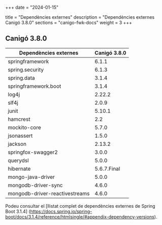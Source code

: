+++
date        = "2024-01-15"

title       = "Dependències externes"
description = "Dependències externes Canigó 3.8.0"
sections    = "canigo-fwk-docs"
weight      = 3
+++

## Canigó 3.8.0

|          Dependències externes       |      Canigó 3.8.0     |
|---------------------------------     |---------------------- |
| springframework                      |  6.1.1                |
| spring.security                      |  6.1.3                |
| spring.data                          |  3.1.4                |
| springframework.boot                 |  3.1.4                |
| log4j                                |  2.22.2               |
| slf4j                                |  2.0.9                |
| junit                                |  5.10.1               |
| hamcrest                             |  2.2                  |
| mockito-core                         |  5.7.0                |
| jsonassert                           |  1.5.0                |
| jackson                              |  2.13.2               |
| springfox-swagger2                   |  3.0.0                |
| querydsl                             |  5.0.0                |
| hibernate                            |  5.6.7.Final          |
| mongo-java-driver                    |  5.0.0                |
| mongodb-driver-sync                  |  4.6.0                |
| mongodb-driver-reactivestreams       |  4.6.0                |

Podeu consultar el [llistat complet de dependències externes de Spring Boot 3.1.4]
(https://docs.spring.io/spring-boot/docs/3.1.4/reference/htmlsingle/#appendix-dependency-versions).
